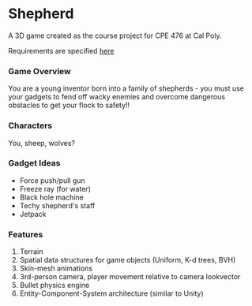 # Shepherd
A 3D game created as the course project for CPE 476 at Cal Poly.

Requirements are specified [here](Project_winter17.pdf)

### Game Overview
You are a young inventor born into a family of shepherds - you must use your gadgets to fend off wacky enemies and overcome dangerous obstacles to get your flock to safety!!

### Characters
You, sheep, wolves?

### Gadget Ideas
- Force push/pull gun
- Freeze ray (for water)
- Black hole machine
- Techy shepherd's staff
- Jetpack

### Features
1. Terrain
2. Spatial data structures for game objects (Uniform, K-d trees, BVH)
3. Skin-mesh animations
4. 3rd-person camera, player movement relative to camera lookvector
5. Bullet physics engine
6. Entity-Component-System architecture (similar to Unity)

